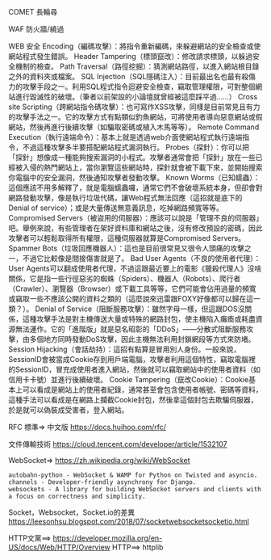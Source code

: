 COMET 長輪尋

WAF   防火牆/繞過


WEB 安全
Encoding（編碼攻擊）：將指令重新編碼，來躲避網站的安全檢查或使網站程式發生錯誤。
Header Tampering（標頭竄改）：修改請求標頭，以躲過安全機制的檢查。
Path Traversal（路徑挖掘）：猜測網站路徑，以進入網站根目錄之外的資料夾或檔案。
SQL Injection（SQL隱碼注入）：目前最出名也最有殺傷力的攻擊手段之一。利用SQL程式指令迴避安全檢查，竊取管理權限，可對整個網站進行毀滅性的破壞。（筆者以前架設的小論壇就曾經被這麼踩平過……）
Cross site Scripting（跨網站指令碼攻擊）：也可寫作XSS攻擊，同樣是目前常見且有力的攻擊手法之一。它的攻擊方式有點類似釣魚網站，可將使用者導向惡意網站或假網站，然後再進行後續攻擊（如騙取密碼或植入木馬等等）。
Remote Command Execution（執行遠端命令）：基本上就是透過web介面使網站程式執行遠端指令，不過這種攻擊多半要搭配網站程式漏洞執行。
Probes（探針）：你可以把「探針」想像成一種能夠搜索漏洞的小程式。攻擊者通常會把「探針」放在一些已經被入侵的熱門網站上，當你瀏覽這些網站時，探針就會被下載下來，並開始搜索你電腦中的安全漏洞，然後通知攻擊者發動攻擊。
Known Worms（已知蠕蟲）：這個應該不用多解釋了，就是電腦蠕蟲囉，通常它們不會破壞系統本身，但卻會對網路發動攻擊，像是執行垃圾代碼，讓Web程式無法回應（這招就是底下的Denial of service）；或是大量傳送無意義訊息，吃掉網路頻寬等等。
Compromised Servers（被盜用的伺服器）：應該可以說是「管理不良的伺服器」吧。舉例來說，有些管理者在架好資料庫和網站之後，沒有修改預設的密碼，因此攻擊者可以輕鬆取得所有權限，這種伺服器就算是Compromised Servers。
Spammer Bots（垃圾回應機器人）：這也是目前很常見又很令人頭痛的攻擊之一，不過它比較像是間接傷害就是了。
Bad User Agents（不良的使用者代理）：User Agents可以翻成使用者代理，不過這跟最近要上的電影《獵殺代理人》沒啥關係，它是指一些行徑惡劣的蜘蛛（Spiders）、機器人（Robots）、爬行者（Crawler）、瀏覽器（Browser）或下載工具等等，它們可能會佔用過量的頻寬或竊取一些不應該公開的資料之類的（這麼說來迅雷跟FOXY好像都可以歸在這一類？）。
Denial of Service（阻斷服務攻擊）：雖然字母一樣，但這跟DOS沒關係，這種攻擊手法是對主機傳送大量或特殊的網路封包，使主機陷入癱瘓或耗盡資源無法運作。它的「進階版」就是惡名昭彰的「DDoS」——分散式阻斷服務攻擊，由多個地方同時發動DoS攻擊，因此主機無法利用封鎖網段等方式來防堵。
Session Hijacking（會話劫持）：這招有點算是冒用別人身份。一般來說，SessionID會被當成Cookie存到用戶端電腦，攻擊者利用這個特性，竊取電腦裡的SessionID，冒充成使用者進入網站，然後就可以竊取網站中的使用者資料（如信用卡卡號）並進行後續破壞。
Cookie Tampering（竄改Cookie）：Cookie基本上可以看成是網站上的使用者紀錄，通常甚至會包含使用者帳號、密碼等資料，這種手法可以看成是在網路上攔截Cookie封包，然後拿這個封包去欺騙伺服器，於是就可以偽裝成受害者，登入網站。


RFC 標準=>
    中文版 https://docs.huihoo.com/rfc/

文件傳輸技術
    https://cloud.tencent.com/developer/article/1532107

WebSocket=>
    https://zh.wikipedia.org/wiki/WebSocket
    
    autobahn-python - WebSocket & WAMP for Python on Twisted and asyncio.
    channels - Developer-friendly asynchrony for Django.
    websockets - A library for building WebSocket servers and clients with a focus on correctness and simplicity.


Socket，Websocket，Socket.io的差異
https://leesonhsu.blogspot.com/2018/07/socketwebsocketsocketio.html

HTTP文黨==>
    https://developer.mozilla.org/en-US/docs/Web/HTTP/Overview
HTTP==>
    httplib